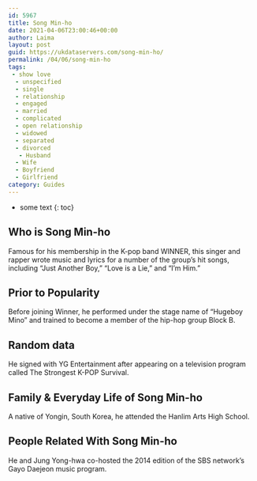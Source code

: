```yaml
---
id: 5967
title: Song Min-ho
date: 2021-04-06T23:00:46+00:00
author: Laima
layout: post
guid: https://ukdataservers.com/song-min-ho/
permalink: /04/06/song-min-ho
tags:
 - show love
  - unspecified
  - single
  - relationship
  - engaged
  - married
  - complicated
  - open relationship
  - widowed
  - separated
  - divorced
   - Husband
  - Wife
  - Boyfriend
  - Girlfriend
category: Guides
---
```


* some text
{: toc}


## Who is Song Min-ho
                  
                  
                  
Famous for his membership in the K-pop band WINNER, this singer and rapper wrote music and lyrics for a number of the group&#8217;s hit songs, including &#8220;Just Another Boy,&#8221; &#8220;Love is a Lie,&#8221; and &#8220;I&#8217;m Him.&#8221;
                  
              
            
              
            
                
                
                
## Prior to Popularity
                  
                  
                  
Before joining Winner, he performed under the stage name of &#8220;Hugeboy Mino&#8221; and trained to become a member of the hip-hop group Block B.
                  
              
            
              
            
                
                
                
## Random data
                  
                  
                  
He signed with YG Entertainment after appearing on a television program called The Strongest K-POP Survival.
                  
              
            
              
            
                
                
                
## Family & Everyday Life of Song Min-ho
                  
                  
                  
A native of Yongin, South Korea, he attended the Hanlim Arts High School.
                  
              
            
              
            
                
                
                
## People Related With Song Min-ho
                  
                  
                  
He and Jung Yong-hwa co-hosted the 2014 edition of the SBS network&#8217;s Gayo Daejeon music program.
                  
              
            
              
            
                
              
            
              
              
            
            
              
            
          
          
          